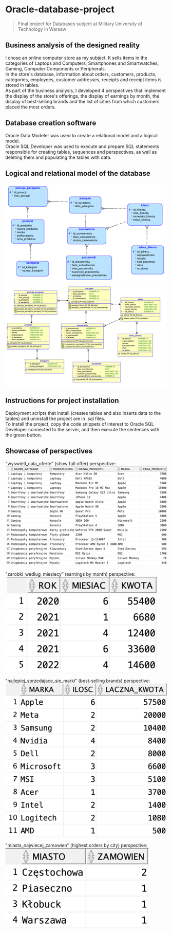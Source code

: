 # Oracle-database-project
> Final project for Databases subject at Military University of Technology in Warsaw

## Business analysis of the designed reality
I chose an online computer store as my subject. It sells items in the categories of Laptops and Computers, Smartphones and Smartwatches, Gaming, Computer Components or Peripherals.<br>
In the store's database, information about orders, customers, products, categories, employees, customer addresses, receipts and receipt items is stored in tables.<br>
As part of the business analysis, I developed 4 perspectives that implement the display of the store's offerings, the display of earnings by month, the display of best-selling brands and the list of cities from which customers placed the most orders.

## Database creation software
Oracle Data Modeler was used to create a relational model and a logical model.<br>
Oracle SQL Developer was used to execute and prepare SQL statements responsible for creating tables, sequences and perspectives, as well as deleting them and populating the tables with data. 

## Logical and relational model of the database
![Logical model](./logical-model.png)
![Relational model](./relational-model.png)

## Instructions for project installation
Deployment scripts that install (creates tables and also inserts data to the tables) and uninstall the project are in .sql files.<br>
To install the project, copy the code snippets of interest to Oracle SQL Developer connected to the server, and then execute the sentences with the green button.

## Showcase of perspectives
"wyswietl_cala_oferte” (show full offer) perspective:
![Showcase 1](./showcase/wyswietl-cala-oferte.png)

"zarobki_wedlug_miesiecy” (earnings by month) perspective:
![Showcase 2](./showcase/zarobki-wedlug-miesiecy.png)

"najlepiej_sprzedajace_sie_marki” (best-selling brands) perspective:
![Showcase 3](./showcase/najlepiej-sprzedajace-sie-marki.png)

"miasta_najwiecej_zamowien” (highest orders by city) perspective:
![Showcase 4](./showcase/miasta-najwiecej-zamowien.png)

